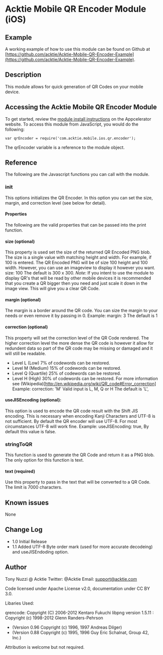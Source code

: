 # Acktie Mobile QR Encoder Module (iOS)

## Example

A working example of how to use this module can be found on Github at
[https://github.com/acktie/Acktie-Mobile-QR-Encoder-Example](https://github.com/acktie/Acktie-Mobile-QR-Encoder-Example).

## Description

This module allows for quick generation of QR Codes on your mobile device.

## Accessing the Acktie Mobile QR Encoder Module

To get started, review the [module install instructions](http://docs.appcelerator.com/titanium/2.0/#!/guide/Using_Titanium_Modules) on the Appcelerator
website. To access this module from JavaScript, you would do the following:

    
    var qrEncoder = require('com.acktie.mobile.ios.qr.encoder'); 

The qrEncoder variable is a reference to the module object.

## Reference

The following are the Javascript functions you can call with the module.

### init

This options initializes the QR Encoder. In this option you can set the size,
margin, and correction level (see below for detail).

#### Properties

The following are the valid properties that can be passed into the print
function.

#### size (optional)

This property is used set the size of the returned QR Encoded PNG blob. The
size is a single value with matching height and width. For example, if 100 is
entered. The QR Encoded PNG will be of size 100 height and 100 width. However,
you can use an imageview to display it however you want. size: 100 The default
is 300 x 300. _Note_: If you intent to use the module to display QR's that
will be read by other mobile devices it is recommended that you create a QR
bigger then you need and just scale it down in the image view. This will give
you a clear QR Code.

#### margin (optional)

The margin is a border around the QR code. You can size the margin to your
needs or even remove it by passing in 0. Example: margin: 3 The default is 1

#### correction (optional)

This property will set the correction level of the QR Code rendered. The
higher correction level the more dense the QR code is however it allow for
redundent data so part of the QR code may be missing or damaged and it will
still be readable.

  * Level L (Low) 7% of codewords can be restored.
  * Level M (Medium) 15% of codewords can be restored.
  * Level Q (Quartile) 25% of codewords can be restored.
  * Level H (High) 30% of codewords can be restored.
For more information see
(Wikipedia)[http://en.wikipedia.org/wiki/QR_code#Error_correction] Example:
correction: 'M' Valid input is L, M, Q or H The default is 'L',

#### useJISEncoding (optional):

This option is used to encode the QR code result with the Shift JIS encoding.
This is necessary when encoding Kanji Characters and UTF-8 is not sufficient.
By default the QR encoder will use UTF-8. For most circumstances UTF-8 will
work fine. Example: useJISEncoding: true, By default this value is false.

### stringToQR

This function is used to generate the QR Code and return it as a PNG blob. The
only option for this function is text.

#### text (required)

Use this property to pass in the text that will be converted to a QR Code. The
limit is 7000 characters.

## Known issues

None

## Change Log

  * 1.0 Initial Release
  * 1.1 Added UTF-8 Byte order mark (used for more accurate decodeing) and useJISEndoding option.

## Author

Tony Nuzzi @ Acktie 
Twitter: @Acktie 
Email: support@acktie.com

Code licensed under Apache License v2.0, documentation under CC BY 3.0.

Libaries Used:

qrencode: Copyright (C) 2006-2012 Kentaro Fukuchi
libpng version 1.5.11 : Copyright (c) 1998-2012 Glenn Randers-Pehrson
  * (Version 0.96 Copyright (c) 1996, 1997 Andreas Dilger)
  * (Version 0.88 Copyright (c) 1995, 1996 Guy Eric Schalnat, Group 42, Inc.)

Attribution is welcome but not required.